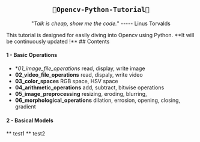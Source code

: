 <h2 align="center"><code>🎉Opencv-Python-Tutorial🎉</code></h2>
<p align="center">"<i>Talk is cheap, show me the code.</i>" 
  ----- Linus Torvalds</p>
This tutorial is designed for easily diving into Opencv using Python. **It will be continuously updated !** 
## Contents

#### 1 - Basic Operations
- **01_image_file_operations*  read, display, write image
- **02_video_file_operations**  read, dispaly, write video
- **03_color_spaces**  RGB space, HSV space
- **04_arithmetic_operations**  add, subtract, bitwise operations
- **05_image_preprocessing** resizing, eroding, blurring,
- **06_morphological_operations** dilation, errosion, opening, closing, gradient

#### 2 - Basical Models
** test1
** test2